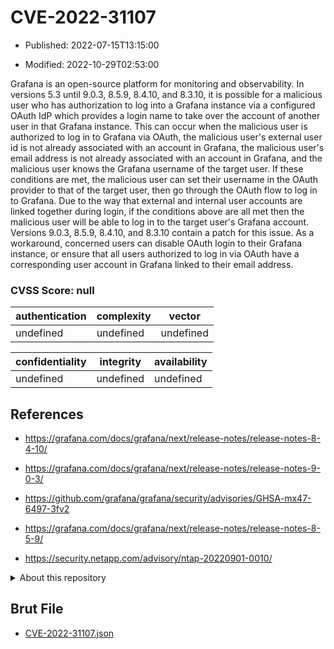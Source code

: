 # CVE-2022-31107

- Published: 2022-07-15T13:15:00

- Modified: 2022-10-29T02:53:00

Grafana is an open-source platform for monitoring and observability. In versions 5.3 until 9.0.3, 8.5.9, 8.4.10, and 8.3.10, it is possible for a malicious user who has authorization to log into a Grafana instance via a configured OAuth IdP which provides a login name to take over the account of another user in that Grafana instance. This can occur when the malicious user is authorized to log in to Grafana via OAuth, the malicious user's external user id is not already associated with an account in Grafana, the malicious user's email address is not already associated with an account in Grafana, and the malicious user knows the Grafana username of the target user. If these conditions are met, the malicious user can set their username in the OAuth provider to that of the target user, then go through the OAuth flow to log in to Grafana. Due to the way that external and internal user accounts are linked together during login, if the conditions above are all met then the malicious user will be able to log in to the target user's Grafana account. Versions 9.0.3, 8.5.9, 8.4.10, and 8.3.10 contain a patch for this issue. As a workaround, concerned users can disable OAuth login to their Grafana instance, or ensure that all users authorized to log in via OAuth have a corresponding user account in Grafana linked to their email address.

### CVSS Score: **null**

| authentication | complexity | vector |
| --- | --- | --- |
| undefined | undefined | undefined |

| confidentiality | integrity | availability |
| --- | --- | --- |
| undefined | undefined | undefined |

## References

* https://grafana.com/docs/grafana/next/release-notes/release-notes-8-4-10/

* https://grafana.com/docs/grafana/next/release-notes/release-notes-9-0-3/

* https://github.com/grafana/grafana/security/advisories/GHSA-mx47-6497-3fv2

* https://grafana.com/docs/grafana/next/release-notes/release-notes-8-5-9/

* https://security.netapp.com/advisory/ntap-20220901-0010/

<details>
<summary>About this repository</summary> 

  This repository is part of the project [Live Hack CVE](https://github.com/Live-Hack-CVE). Main website can be found [www.live-hack.org](https://www.live-hack.org) 
  
  Made by [Sn0wAlice](https://github.com/Sn0wAlice) for the people that care about security and need to have a feed of the latest CVEs. Hope you enjoy it, don't forget to star the repo and follow me on [Twitter](https://twitter.com/Sn0wAlice) and [Github](https://github.com/Sn0wAlice). And that is my [personnal website](https://www.alice-snow.me/)

  - [Home Page](https://github.com/Live-Hack-CVE)
  - [Framework](https://github.com/Live-Hack-CVE/cve-framework)
  - [CVE database](https://github.com/Live-Hack-CVE/full_database)
  - [Changelog](https://github.com/Live-Hack-CVE/Changelog)
</details>

## Brut File

* [CVE-2022-31107.json](https://raw.githubusercontent.com/Live-Hack-CVE/full_database/main/cves/2022/CVE-2022-31107.json)

